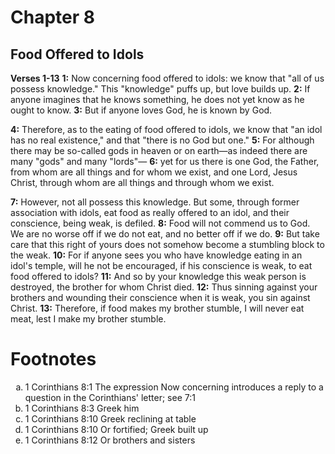 # Chapter 8
## Food Offered to Idols
**Verses 1-13**
**1:** Now concerning food offered to idols: we know that "all of us possess knowledge." This "knowledge" puffs up, but love builds up.
**2:** If anyone imagines that he knows something, he does not yet know as he ought to know.
**3:** But if anyone loves God, he is known by God.

**4:** Therefore, as to the eating of food offered to idols, we know that "an idol has no real existence," and that "there is no God but one."
**5:** For although there may be so-called gods in heaven or on earth—as indeed there are many "gods" and many "lords"—
**6:** yet for us there is one God, the Father, from whom are all things and for whom we exist, and one Lord, Jesus Christ, through whom are all things and through whom we exist.

**7:** However, not all possess this knowledge. But some, through former association with idols, eat food as really offered to an idol, and their conscience, being weak, is defiled.
**8:** Food will not commend us to God. We are no worse off if we do not eat, and no better off if we do.
**9:** But take care that this right of yours does not somehow become a stumbling block	to the weak.
**10:** For if anyone sees you who have knowledge eating in an idol's temple, will he not be encouraged, if his conscience is weak, to eat food offered to idols?
**11:** And so by your knowledge this weak person is destroyed, the brother for whom Christ died.
**12:** Thus sinning against your brothers and wounding their conscience when it is weak, you sin against Christ.
**13:** Therefore, if food makes my brother stumble, I will never eat meat, lest I make my brother stumble.

# Footnotes
<ol type='a'>
	<li>1 Corinthians 8:1 The expression Now concerning introduces a reply to a question in the Corinthians&#x27; letter; see 7:1</li>
	<li>1 Corinthians 8:3 Greek him</li>
	<li>1 Corinthians 8:10 Greek reclining at table</li>
	<li>1 Corinthians 8:10 Or fortified; Greek built up</li>
	<li>1 Corinthians 8:12 Or brothers and sisters</li>
</ol>
